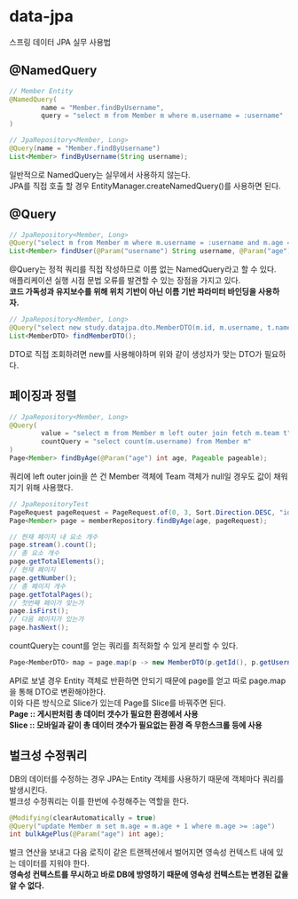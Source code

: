 # data-jpa
스프링 데이터 JPA 실무 사용법

## @NamedQuery
```java
// Member Entity
@NamedQuery(
        name = "Member.findByUsername",
        query = "select m from Member m where m.username = :username"
)
```

```java
// JpaRepository<Member, Long>
@Query(name = "Member.findByUsername")
List<Member> findByUsername(String username);
```
일반적으로 NamedQuery는 실무에서 사용하지 않는다.<br/>
JPA를 직접 호출 할 경우 EntityManager.createNamedQuery()를 사용하면 된다.



## @Query
```java
// JpaRepository<Member, Long>
@Query("select m from Member m where m.username = :username and m.age = :age")
List<Member> findUser(@Param("username") String username, @Param("age") int age);
```
@Query는 정적 쿼리를 직접 작성하므로 이름 없는 NamedQuery라고 할 수 있다.<br/>
애플리케이션 실행 시점 문법 오류를 발견할 수 있는 장점을 가지고 있다.<br/>
__코드 가독성과 유지보수를 위해 위치 기반이 아닌 이름 기반 파라미터 바인딩을 사용하자.__

```java
// JpaRepository<Member, Long>
@Query("select new study.datajpa.dto.MemberDTO(m.id, m.username, t.name) from Member m join m.team t")
List<MemberDTO> findMemberDTO();
```
DTO로 직접 조회하려면 new를 사용해야하며 위와 같이 생성자가 맞는 DTO가 필요하다.<br/>



## 페이징과 정렬
```java
// JpaRepository<Member, Long>
@Query(
        value = "select m from Member m left outer join fetch m.team t",
        countQuery = "select count(m.username) from Member m"
)
Page<Member> findByAge(@Param("age") int age, Pageable pageable);
```
쿼리에 left outer join을 쓴 건 Member 객체에 Team 객체가 null일 경우도 값이 채워지기 위해 사용했다.<br/>

```java
// JpaRepositoryTest
PageRequest pageRequest = PageRequest.of(0, 3, Sort.Direction.DESC, "id");
Page<Member> page = memberRepository.findByAge(age, pageRequest);

// 현재 페이지 내 요소 개수
page.stream().count();
// 총 요소 개수
page.getTotalElements();
// 현재 페이지
page.getNumber();
// 총 페이지 개수
page.getTotalPages();
// 첫번째 페이가 맞는가
page.isFirst();
// 다음 페이지가 있는가
page.hasNext();
```
countQuery는 count를 얻는 쿼리를 최적화할 수 있게 분리할 수 있다.<br/>

```java
Page<MemberDTO> map = page.map(p -> new MemberDTO(p.getId(), p.getUsername(), p.getTeam() == null ? null : p.getTeam().getName()));
```
API로 보낼 경우 Entity 객체로 반환하면 안되기 때문에 page를 얻고 따로 page.map을 통해 DTO로 변환해야한다.<br/>
이와 다른 방식으로 Slice가 있는데 Page를 Slice를 바꿔주면 된다.<br/>
__Page :: 게시판처럼 총 데이터 갯수가 필요한 환경에서 사용__<br/>
__Slice :: 모바일과 같이 총 데이터 갯수가 필요없는 환경 즉 무한스크롤 등에 사용__<br/>



## 벌크성 수정쿼리
DB의 데이터를 수정하는 경우 JPA는 Entity 객체를 사용하기 때문에 객체마다 쿼리를 발생시킨다.<br/>
벌크성 수정쿼리는 이를 한번에 수정해주는 역할을 한다.<br/>
```java
@Modifying(clearAutomatically = true)
@Query("update Member m set m.age = m.age + 1 where m.age >= :age")
int bulkAgePlus(@Param("age") int age);
```
벌크 연산을 보내고 다음 로직이 같은 트랜젝션에서 벌어지면 영속성 컨텍스트 내에 있는 데이터를 지워야 한다.<br/>
__영속성 컨텍스트를 무시하고 바로 DB에 방영하기 때문에 영속성 컨텍스트는 변경된 값을 알 수 없다.__<br/>
